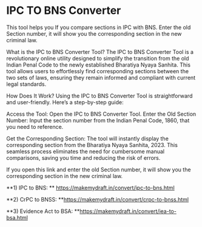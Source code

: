 # IPC TO BNS Converter
This tool helps you If you compare sections in IPC with BNS. Enter the old Section number, it will show you the corresponding section in the new criminal law.

What is the IPC to BNS Converter Tool?
The IPC to BNS Converter Tool is a revolutionary online utility designed to simplify the transition from the old Indian Penal Code to the newly established Bharatiya Nyaya Sanhita. This tool allows users to effortlessly find corresponding sections between the two sets of laws, ensuring they remain informed and compliant with current legal standards.

How Does It Work?
Using the IPC to BNS Converter Tool is straightforward and user-friendly. Here’s a step-by-step guide:

Access the Tool: Open the IPC to BNS Converter Tool.
Enter the Old Section Number: Input the section number from the Indian Penal Code, 1860, that you need to reference.

Get the Corresponding Section: The tool will instantly display the corresponding section from the Bharatiya Nyaya Sanhita, 2023.
This seamless process eliminates the need for cumbersome manual comparisons, saving you time and reducing the risk of errors.

If you open this link and enter the old Section number, it will show you the corresponding section in the new criminal law.

**1) IPC to BNS:
**
https://makemydraft.in/convert/ipc-to-bns.html

**2) CrPC to BNSS:
**https://makemydraft.in/convert/crpc-to-bnss.html

**3) Evidence Act to BSA:
**https://makemydraft.in/convert/iea-to-bsa.html
